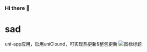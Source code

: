 ### Hi there 👋
# sad
uni-app应用，启用uniClound，可实现热更新&整包更新
![图标标题](https://github-readme-stats.vercel.app/api?username=mayandev&theme=dark "图片悬浮文字")

<!--
# 一级标题
## 二级标题
### 三级标题
#### 四级标题
##### 五级标题
###### 六级标题

**加粗**
*倾斜*
***斜体加粗***
~~删除线~~
-->



<!--
**InsaneGenji/InsaneGenji** is a ✨ _special_ ✨ repository because its `README.md` (this file) appears on your GitHub profile.

Here are some ideas to get you started:

- 🔭 I’m currently working on ...
- 🌱 I’m currently learning ...
- 👯 I’m looking to collaborate on ...
- 🤔 I’m looking for help with ...
- 💬 Ask me about ...
- 📫 How to reach me: ...
- 😄 Pronouns: ...
- ⚡ Fun fact: ...
-->
